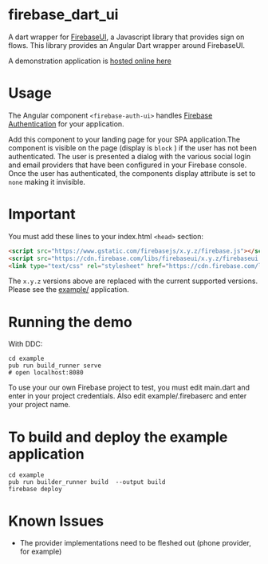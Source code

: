 # firebase_dart_ui


A dart wrapper for [FirebaseUI](https://github.com/firebase/firebaseui-web), a Javascript library
that provides sign on flows.  This library provides an Angular Dart wrapper 
around FirebaseUI. 

A demonstration application is [hosted online here](https://dart-ui-demo.firebaseapp.com/)

# Usage

The Angular component `<firebase-auth-ui>` handles
 [Firebase Authentication](https://firebase.google.com/docs/auth/) for your application.


Add this component
to your landing page for your SPA application.The component is 
visible on the page (display is `block` ) if the user has not been authenticated. The user is presented a dialog with
 the various social login and email providers that have been configured in your Firebase console. Once the user
has authenticated, the components display attribute is set to `none` making it invisible.


# Important

You must add these lines to your index.html `<head>` section:

```html
<script src="https://www.gstatic.com/firebasejs/x.y.z/firebase.js"></script>
<script src="https://cdn.firebase.com/libs/firebaseui/x.y.z/firebaseui.js"></script>
<link type="text/css" rel="stylesheet" href="https://cdn.firebase.com/libs/firebaseui/x.y.z/firebaseui.css" />
```

The `x.y.z` versions above are replaced with the current supported versions. Please see 
the [example/](https://github.com/wstrange/firebase_dart_ui/tree/master/example) application. 


# Running the demo

With DDC:

```
cd example
pub run build_runner serve
# open localhost:8080
```

To use your our own Firebase project to test, you must edit main.dart and
enter in your project credentials. Also edit example/.firebaserc and enter your project name. 

# To build and deploy the example application
 
```
cd example
pub run builder_runner build  --output build
firebase deploy
 ```
 

# Known Issues

* The provider implementations need to be fleshed out (phone provider, for example)

